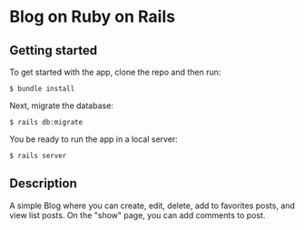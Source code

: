 # Blog on Ruby on Rails

## Getting started

To get started with the app, clone the repo and then run:

```
$ bundle install
```

Next, migrate the database:

```
$ rails db:migrate
```

You be ready to run the app in a local server:

```
$ rails server
```
## Description

A simple Blog where you can create, edit, delete, add to favorites posts, and view list posts. On the "show" page, you can add comments to post.



